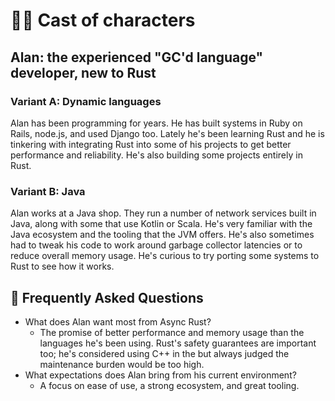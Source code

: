 # 🙋‍♀️ Cast of characters

## Alan: the experienced "GC'd language" developer, new to Rust

### Variant A: Dynamic languages

Alan has been programming for years. He has built systems in Ruby on Rails, node.js, and used Django too. Lately he's been learning Rust and he is tinkering with integrating Rust into some of his projects to get better performance and reliability. He's also building some projects entirely in Rust.

### Variant B: Java

Alan works at a Java shop. They run a number of network services built in Java, along with some that use Kotlin or Scala. He's very familiar with the Java ecosystem and the tooling that the JVM offers. He's also sometimes had to tweak his code to work around garbage collector latencies or to reduce overall memory usage. He's curious to try porting some systems to Rust to see how it works.

[axes]: ../characters.md#axes

## 🤔 Frequently Asked Questions

* What does Alan want most from Async Rust?
    * The promise of better performance and memory usage than the languages he's been using. Rust's safety guarantees are important too; he's considered using C++ in the but always judged the maintenance burden would be too high.
* What expectations does Alan bring from his current environment?
    * A focus on ease of use, a strong ecosystem, and great tooling.
